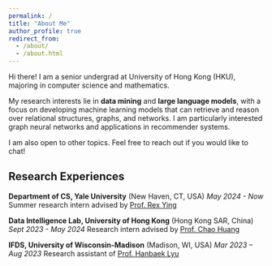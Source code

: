 ```yaml
---
permalink: /
title: "About Me"
author_profile: true
redirect_from: 
  - /about/
  - /about.html
---
```

Hi there! I am a senior undergrad at University of Hong Kong (HKU), majoring in computer science and mathematics.

My research interests lie in **data mining** and **large language models**, with a focus on developing machine learning models that can retrieve and reason over relational structures, graphs, and networks. I am particularly interested graph neural networks and applications in recommender systems.

I am also open to other topics. Feel free to reach out if you would like to chat!

<!-- Feel free to reach out if you'd like to brainstorm ideas, discuss potential projects, or just geek out about the latest developments in our field. I'm open to other related areas as well. -->

Research Experiences
--------------------

**Department of CS, Yale University** (New Haven, CT, USA)
*May 2024 - Now*
Summer research intern advised by [Prof. Rex Ying](https://www.cs.yale.edu/homes/ying-rex/)

**Data Intelligence Lab, University of Hong Kong** (Hong Kong SAR, China)
*Sept 2023 - May 2024*
Research intern advised by [Prof. Chao Huang](https://sites.google.com/view/chaoh)

**IFDS, University of Wisconsin-Madison** (Madison, WI, USA)
*Mar 2023 – Aug 2023*
Research assistant of [Prof. Hanbaek Lyu](https://hanbaeklyu.com)
